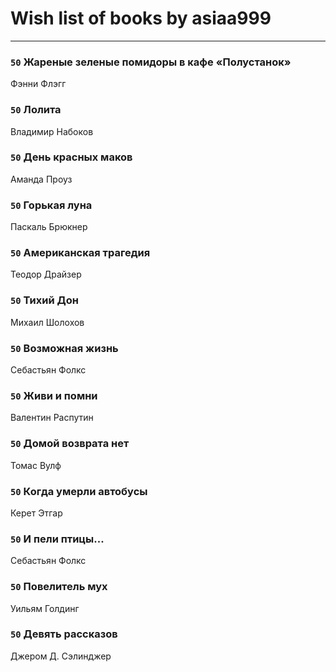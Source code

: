# Wish list of books by asiaa999
---

### `50` Жареные зеленые помидоры в кафе «Полустанок»
Фэнни Флэгг

### `50` Лолита
Владимир Набоков

### `50` День красных маков
Аманда Проуз

### `50` Горькая луна
Паскаль Брюкнер

### `50` Американская трагедия
Теодор Драйзер

### `50` Тихий Дон
Михаил Шолохов

### `50` Возможная жизнь
Себастьян Фолкс

### `50` Живи и помни
Валентин  Распутин

### `50` Домой возврата нет
Томас Вулф

### `50` Когда умерли автобусы
Керет Этгар

### `50` И пели птицы...
Себастьян Фолкс

### `50` Повелитель мух
Уильям Голдинг

### `50` Девять рассказов
Джером Д. Сэлинджер

